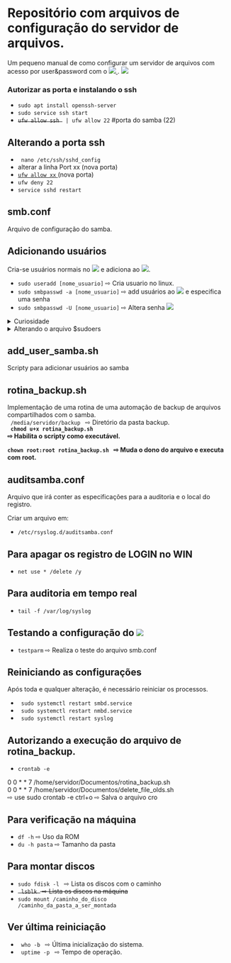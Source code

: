 # Repositório com arquivos de configuração do servidor de arquivos.

Um pequeno manual de como configurar um servidor de arquivos com acesso por user&password com o <a href="https://www.samba.org/"> <img src="https://img.shields.io/badge/-SAMBA-violet"/> </a>.
<img src="https://img.shields.io/badge/Feito%20-Bash-1f425f.svg"/>

### Autorizar as porta e instalando o ssh

* <code>sudo apt install openssh-server</code>
* <code>sudo service ssh start</code>
* <del> <code>ufw allow ssh </del> | ufw allow 22</code> #porta do samba (22)

## Alterando a porta ssh

* <code> nano /etc/ssh/sshd_config</code>
* alterar a linha Port xx (nova porta)
* <ins> <code>ufw allow xx</code> </ins> (nova porta)
* <code>ufw deny 22</code>
* <code>service sshd restart</code>

## smb.conf

Arquivo de configuração do samba.

## Adicionando usuários

Cria-se usuários normais no <img src="https://img.shields.io/badge/-LINUX-brightgreen" /> e adiciona ao <img src="https://img.shields.io/badge/-SAMBA-violet"/>.

* <code>sudo useradd [nome_usuario]</code> &#8680; Cria usuario no linux.
* <code>sudo smbpasswd -a [nome_usuario]</code> &#8680; add usuários ao <img src="https://img.shields.io/badge/-SAMBA-violet"/> e especifica uma senha
* <code>sudo smbpasswd -U [nome_usuario]</code> &#8680; Altera senha <img src="https://img.shields.io/badge/-SAMBA-violet"/>
<details>
<summary> Curiosidade </summary>
<p> <code> sudo adduser --no-create-home --disabled-login {NAME_USER} </code> </p>
<p> <code> usermod -e [data_expiração AAAA-MM-DD] [NAME_USER] </code> </p>
<p> <code> sudo chage [NAME_USER] </code> </p>
</details>

<details>
<summary> Alterando o arquivo $sudoers </summary>
<code> sudo visudo </code> </br>
Defaults lecture="never"</br>
Defaults lecture_file="/docs/lecture/msg.txt"</br>


Defaults secure_path="/usr/local/sbin:.....:ADD_DIR_SCRIPTY"
<p> user ALL=(ALL:ALL) ALL &#8680; add_user </p>
<p> user ALL=NOPASSWD:/home/servidor/Documentos/rotina_backup.sh, /home/servidor/Documentos/delete_file_olds.sh &#8680; Executa estes scripty se a solicitação da senha. </p>

</details>


## add_user_samba.sh

<p> Scripty para adicionar usuários ao samba </p>

## rotina_backup.sh

Implementação de uma rotina de uma automação de backup de arquivos compartilhados com o samba. </br>
<code> /media/servidor/backup </code> &#8680; Diretório da pasta backup. </br>
<b> <code> chmod u+x rotina_backup.sh </code> &#8680; Habilita o scripty como executável. </br> </b>
<b> <code> chown root:root rotina_backup.sh </code> &#8680; Muda o dono do arquivo e executa com root. </br> </b>

## auditsamba.conf

Arquivo que irá conter as especificações para a auditoria e o local do registro.

Criar um arquivo em:
* <code>/etc/rsyslog.d/auditsamba.conf</code>


## Para apagar os registro de LOGIN no WIN

* <code>net use * /delete /y</code>


## Para auditoria em tempo real

* <code>tail -f /var/log/syslog</code>

## Testando a configuração do <img src="https://img.shields.io/badge/-SAMBA-violet"/>

* <code>testparm</code> &#8680; Realiza o teste do arquivo smb.conf

## Reiniciando as configurações

Após toda e qualquer alteração, é necessário reiniciar os processos.

* <code> sudo systemctl restart smbd.service</code>
* <code> sudo systemctl restart nmbd.service</code>
* <code> sudo systemctl restart syslog</code>

## Autorizando a execução do arquivo de rotina_backup.

* <code>crontab -e</code>

 0 0 * * 7 /home/servidor/Documentos/rotina_backup.sh </br>
 0 0 * * 7 /home/servidor/Documentos/delete_file_olds.sh </br> &#8680; use sudo crontab -e
ctrl+o &#8680; Salva o arquivo cro

 ## Para verificação na máquina

 * <code>df -h</code> &#8680; Uso da ROM
 * <code>du -h pasta</code> &#8680; Tamanho da pasta

 ## Para montar discos

 * <code>sudo fdisk -l </code> &#8680; Lista os discos com o caminho
 * <del> <code> lsblk </code> &#8680; Lista os discos na máquina </del>
 * <code>sudo mount /caminho_do_disco /caminho_da_pasta_a_ser_montada</code>

 ## Ver última reiniciação

 * <code> who -b </code> &#8680; Última inicialização do sistema.
 * <code> uptime -p </code> &#8680; Tempo de operação.
